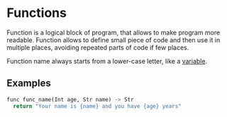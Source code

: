 # Functions

Function is a logical block of program, that allows to make program more readable. Function allows
to define small piece of code and then use it in multiple places, avoiding repeated parts of code if few places.

Function name always starts from a lower-case letter, like a [variable](Variables.md).


## Examples

```python
func func_name(Int age, Str name) -> Str
  return "Your name is {name} and you have {age} years"
```

